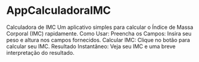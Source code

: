 # AppCalculadoraIMC
Calculadora de IMC Um aplicativo simples para calcular o Índice de Massa Corporal (IMC) rapidamente.  Como Usar: Preencha os Campos: Insira seu peso e altura nos campos fornecidos. Calcular IMC: Clique no botão para calcular seu IMC. Resultado Instantâneo: Veja seu IMC e uma breve interpretação do resultado.
